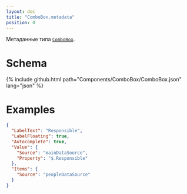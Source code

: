 ```yaml
---
layout: doc
title: "ComboBox.metadata"
position: 0
---
```


Метаданные типа [`ComboBox`](../).

# Schema

{% include github.html path="Components/ComboBox/ComboBox.json" lang="json" %}

# Examples

```json
{
  "LabelText": "Responsible",
  "LabelFloating": true,
  "Autocomplete": true,
  "Value": {
    "Source": "mainDataSource",
    "Property": "$.Responsible"
  },
  "Items": {
    "Source": "peopleDataSource"
  }
}
```
